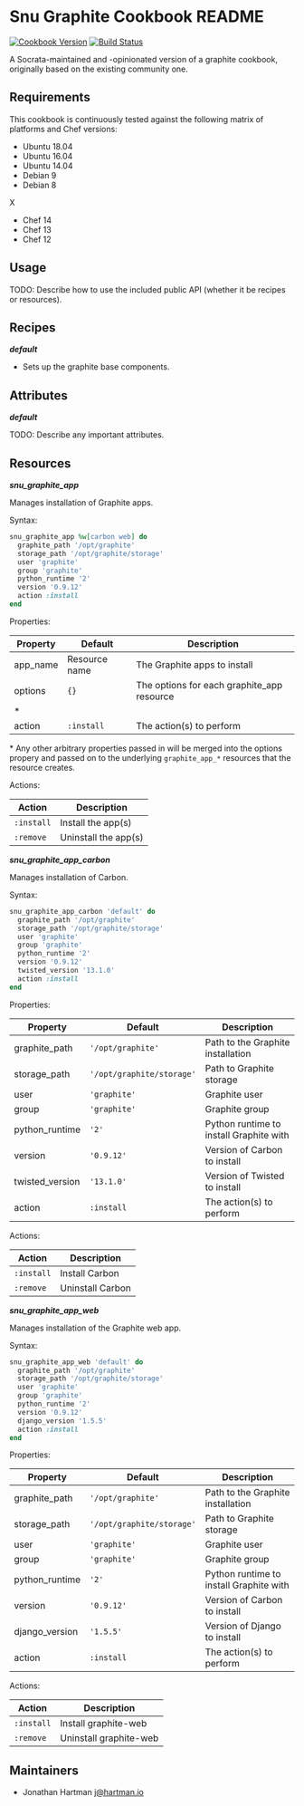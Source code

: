 # Snu Graphite Cookbook README

[![Cookbook Version](https://img.shields.io/cookbook/v/snu_graphite.svg)][cookbook]
[![Build Status](https://img.shields.io/travis/socrata-cookbooks/snu_graphite.svg)][travis]

[cookbook]: https://supermarket.chef.io/cookbooks/snu_graphite
[travis]: https://travis-ci.org/socrata-cookbooks/snu_graphite

A Socrata-maintained and -opinionated version of a graphite cookbook, originally based on the existing community one.

## Requirements

This cookbook is continuously tested against the following matrix of platforms and Chef versions:

- Ubuntu 18.04
- Ubuntu 16.04
- Ubuntu 14.04
- Debian 9
- Debian 8

X

- Chef 14
- Chef 13
- Chef 12

## Usage

TODO: Describe how to use the included public API (whether it be recipes or resources).

## Recipes

***default***

- Sets up the graphite base components.

## Attributes

***default***

TODO: Describe any important attributes.

## Resources

***snu_graphite_app***

Manages installation of Graphite apps.

Syntax:

```ruby
snu_graphite_app %w[carbon web] do
  graphite_path '/opt/graphite'
  storage_path '/opt/graphite/storage'
  user 'graphite'
  group 'graphite'
  python_runtime '2'
  version '0.9.12'
  action :install
end
```

Properties:

| Property | Default       | Description                                |
|----------|---------------|--------------------------------------------|
| app_name | Resource name | The Graphite apps to install               |
| options  | `{}`          | The options for each graphite_app resource |
| \*       |               |                                            |
| action   | `:install`    | The action(s) to perform                   |

\* Any other arbitrary properties passed in will be merged into the options propery and passed on to the underlying `graphite_app_*` resources that the resource creates.

Actions:

| Action     | Description          |
|------------|----------------------|
| `:install` | Install the app(s)   |
| `:remove`  | Uninstall the app(s) |

***snu_graphite_app_carbon***

Manages installation of Carbon.

Syntax:

```ruby
snu_graphite_app_carbon 'default' do
  graphite_path '/opt/graphite'
  storage_path '/opt/graphite/storage'
  user 'graphite'
  group 'graphite'
  python_runtime '2'
  version '0.9.12'
  twisted_version '13.1.0'
  action :install
end
```

Properties:

| Property        | Default                | Description                             |
|-----------------|------------------------|-----------------------------------------|
| graphite_path   | `'/opt/graphite'`      | Path to the Graphite installation       |
| storage_path | `'/opt/graphite/storage'` | Path to Graphite storage                |
| user            | `'graphite'`           | Graphite user                           |
| group           | `'graphite'`           | Graphite group                          |
| python_runtime  | `'2'`                  | Python runtime to install Graphite with |
| version         | `'0.9.12'`             | Version of Carbon to install            |
| twisted_version | `'13.1.0'`             | Version of Twisted to install           |
| action          | `:install`             | The action(s) to perform                |

Actions:

| Action     | Description      |
|------------|------------------|
| `:install` | Install Carbon   |
| `:remove`  | Uninstall Carbon |

***snu_graphite_app_web***

Manages installation of the Graphite web app.

Syntax:

```ruby
snu_graphite_app_web 'default' do
  graphite_path '/opt/graphite'
  storage_path '/opt/graphite/storage'
  user 'graphite'
  group 'graphite'
  python_runtime '2'
  version '0.9.12'
  django_version '1.5.5'
  action :install
end
```

Properties:

| Property        | Default                | Description                             |
|-----------------|------------------------|-----------------------------------------|
| graphite_path   | `'/opt/graphite'`      | Path to the Graphite installation       |
| storage_path | `'/opt/graphite/storage'` | Path to Graphite storage                |
| user            | `'graphite'`           | Graphite user                           |
| group           | `'graphite'`           | Graphite group                          |
| python_runtime  | `'2'`                  | Python runtime to install Graphite with |
| version         | `'0.9.12'`             | Version of Carbon to install            |
| django_version  | `'1.5.5'`              | Version of Django to install           |
| action          | `:install`             | The action(s) to perform                |

Actions:

| Action     | Description            |
|------------|------------------------|
| `:install` | Install graphite-web   |
| `:remove`  | Uninstall graphite-web |

## Maintainers

- Jonathan Hartman <j@hartman.io>
